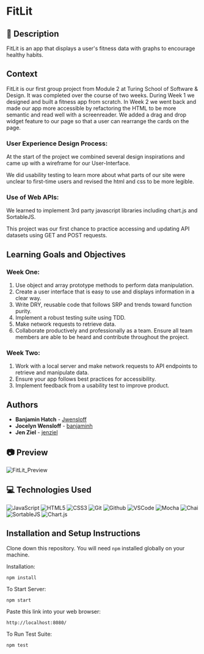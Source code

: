 # FitLit
## 📝 Description
FitLit is an app that displays a user's fitness data with graphs to encourage healthy habits.  

## Context
FitLit is our first group project from Module 2 at Turing School of Software & Design.  It was completed over the course of two weeks.  During Week 1 we designed and built a fitness app from scratch. In Week 2 we went back and made our app more accessible by refactoring the HTML to be more semantic and read well with a screenreader. We added a drag and drop widget feature to our page so that a user can rearrange the cards on the page.



### User Experience Design Process: 

At the start of the project we combined several design inspirations and came up with a wireframe for our User-Interface.  

We did usability testing to learn more about what parts of our site were unclear to first-time users and revised the html and css to be more legible.  

### Use of Web APIs:  

We learned to implement 3rd party javascript libraries including chart.js and SortableJS. 

This project was our first chance to practice accessing and updating API datasets using GET and POST requests.  


## Learning Goals and Objectives
### Week One:
1. Use object and array prototype methods to perform data manipulation.  
2. Create a user interface that is easy to use and displays information in a clear way.  
3. Write DRY, reusable code that follows SRP and trends toward function purity. 
4. Implement a robust testing suite using TDD.  
5. Make network requests to retrieve data.  
6. Collaborate productively and professionally as a team. Ensure all team members are able to be heard and contribute throughout the project.

### Week Two:
1. Work with a local server and make network requests to API endpoints to retrieve and manipulate data.  
2.  Ensure your app follows best practices for accessibility.  
3.  Implement feedback from a usability test to improve product.

## Authors
* **Banjamin Hatch** -  [Jwensloff](https://github.com/Jwensloff)
* **Jocelyn Wensloff** -  [banjaminh](https://github.com/banjaminh)
* **Jen Ziel** -  [jenziel](https://github.com/jenziel)

## 📷 Preview
![FitLit_Preview](https://user-images.githubusercontent.com/130857864/257337005-add85e35-e412-4629-82bd-51f99e63ff4d.gif)


## 💻 Technologies Used
![JavaScript](https://img.shields.io/badge/JavaScript-F7DF1E?style=for-the-badge&logo=javascript&logoColor=black)
![HTML5](https://img.shields.io/badge/html5-%23E34F26.svg?style=for-the-badge&logo=html5&logoColor=white)
![CSS3](https://img.shields.io/badge/-CSS-05122A?style=flat&logo=css3)
![Git](https://img.shields.io/badge/-Git-05122A?style=flat&logo=git)
![Github](https://img.shields.io/badge/-GitHub-05122A?style=flat&logo=github)
![VSCode](https://img.shields.io/badge/-VS_Code-05122A?style=flat&logo=visualstudio)
![Mocha](https://img.shields.io/badge/mocha.js-323330?style=for-the-badge&logo=mocha&logoColor=Brown)
![Chai](https://img.shields.io/badge/chai.js-323330?style=for-the-badge&logo=chai&logoColor=red)
![SortableJS](https://img.shields.io/badge/SortableJS-blue)
![Chart.js](https://img.shields.io/badge/Chart.js-blue)

## Installation and Setup Instructions

Clone down this repository. You will need `npm` installed globally on your machine.  

Installation:

`npm install`  

To Start Server:

`npm start`

Paste this link into your web browser:

`http://localhost:8080/`


To Run Test Suite:

`npm test`
